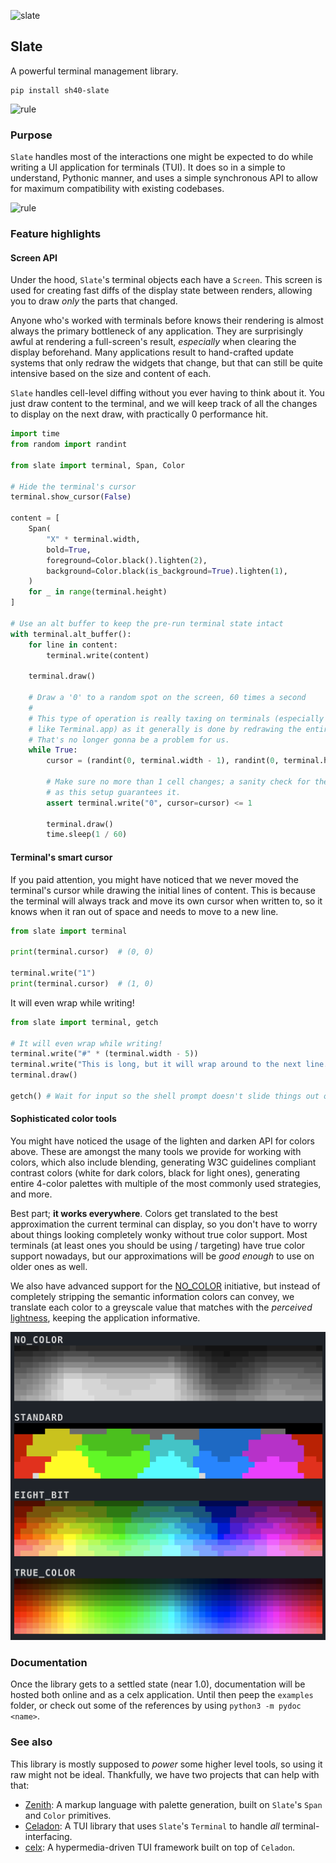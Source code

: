 ![slate](https://singlecolorimage.com/get/717E8D/1600x200)

## Slate

A powerful terminal management library.

```
pip install sh40-slate
```

![rule](https://singlecolorimage.com/get/717E8D/1600x3)

### Purpose

`Slate` handles most of the interactions one might be expected to
do while writing a UI application for terminals (TUI). It does so
in a simple to understand, Pythonic manner, and uses a simple
synchronous API to allow for maximum compatibility with existing
codebases.

![rule](https://singlecolorimage.com/get/717E8D/1600x3)

### Feature highlights

#### Screen API

Under the hood, `Slate`'s terminal objects each have a `Screen`.
This screen is used for creating fast diffs of the display state
between renders, allowing you to draw _only_ the parts that changed.

Anyone who's worked with terminals before knows their rendering
is almost always the primary bottleneck of any application. They
are surprisingly awful at rendering a full-screen's result,
_especially_ when clearing the display beforehand. Many applications
result to hand-crafted update systems that only redraw the widgets
that change, but that can still be quite intensive based on the
size and content of each.

`Slate` handles cell-level diffing without you ever having to
think about it. You just draw content to the terminal, and we will
keep track of all the changes to display on the next draw, with
practically 0 performance hit.

```python
import time
from random import randint

from slate import terminal, Span, Color

# Hide the terminal's cursor
terminal.show_cursor(False)

content = [
    Span(
        "X" * terminal.width,
        bold=True,
        foreground=Color.black().lighten(2),
        background=Color.black(is_background=True).lighten(1),
    )
    for _ in range(terminal.height)
]

# Use an alt buffer to keep the pre-run terminal state intact
with terminal.alt_buffer():
    for line in content:
        terminal.write(content)

    terminal.draw()

    # Draw a '0' to a random spot on the screen, 60 times a second
    #
    # This type of operation is really taxing on terminals (especially old ones,
    # like Terminal.app) as it generally is done by redrawing the entire screen.
    # That's no longer gonna be a problem for us.
    while True:
        cursor = (randint(0, terminal.width - 1), randint(0, terminal.height - 1))

        # Make sure no more than 1 cell changes; a sanity check for the most part,
        # as this setup guarantees it.
        assert terminal.write("0", cursor=cursor) <= 1

        terminal.draw()
        time.sleep(1 / 60)
```

#### Terminal's smart cursor

If you paid attention, you might have noticed that we never moved the terminal's cursor
while drawing the initial lines of content. This is because the terminal will always track
and move its own cursor when written to, so it knows when it ran out of space and needs
to move to a new line.

```python
from slate import terminal

print(terminal.cursor)  # (0, 0)

terminal.write("1")
print(terminal.cursor)  # (1, 0)
```

It will even wrap while writing!

```python
from slate import terminal, getch

# It will even wrap while writing!
terminal.write("#" * (terminal.width - 5))
terminal.write("This is long, but it will wrap around to the next line.")
terminal.draw()

getch() # Wait for input so the shell prompt doesn't slide things out of view
```

#### Sophisticated color tools

You might have noticed the usage of the lighten and darken API for colors above. These
are amongst the many tools we provide for working with colors, which also include blending,
generating W3C guidelines compliant contrast colors (white for dark colors, black for light
ones), generating entire 4-color palettes with multiple of the most commonly used strategies,
and more.

Best part; **it works everywhere**. Colors get translated to the best approximation the current
terminal can display, so you don't have to worry about things looking completely wonky without
true color support. Most terminals (at least ones you should be using / targeting) have true
color support nowadays, but our approximations will be _good enough_ to use on older ones as
well.

We also have advanced support for the [NO_COLOR](https://no-color.org/) initiative, but instead
of completely stripping the semantic information colors can convey, we translate each color
to a greyscale value that matches with the _perceived_ [lightness](https://en.wikipedia.org/wiki/Lightness),
keeping the application informative.

<p align=center>
    <img src="https://github.com/shade40/slate/blob/main/assets/color_grids.png?raw=true" alt="Color grid example">
</p>

### Documentation

Once the library gets to a settled state (near 1.0), documentation will be hosted both online and as a celx
application. Until then peep the `examples` folder, or check out some of the references by using
`python3 -m pydoc <name>`.

### See also

This library is mostly supposed to _power_ some higher level tools, so using it raw might
not be ideal. Thankfully, we have two projects that can help with that:

- [Zenith](https://github.com/shade40/zenith): A markup language with palette generation, built
    on `Slate`'s `Span` and `Color` primitives.
- [Celadon](https://github.com/shade40/celadon): A TUI library that uses `Slate`'s `Terminal` to
    handle _all_ terminal-interfacing.
- [celx](https://github.com/shade40/celx): A hypermedia-driven TUI framework built on top of `Celadon`.
